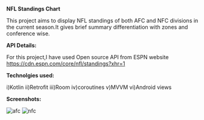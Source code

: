 **NFL Standings Chart**

This project aims to display NFL standings of both AFC and NFC divisions in the current season.It gives brief summary differentiation with zones and conference wise.

**API Details:**

For this project,I have used Open source API from ESPN website 
https://cdn.espn.com/core/nfl/standings?xhr=1

**Technolgies used:**

i)Kotlin
ii)Retrofit
iii)Room
iv)coroutines
v)MVVM
vi)Android views

**Screenshots:**



![afc](https://github.com/user-attachments/assets/702ead22-f152-4cc6-905e-11757459e007)  ![nfc](https://github.com/user-attachments/assets/3486913f-0bff-4a56-9f14-c263d9e71a41)



